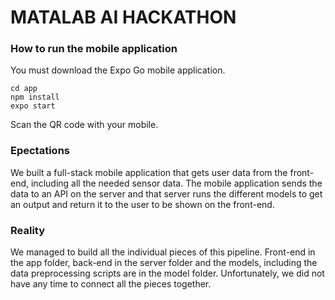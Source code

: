 # MATALAB AI HACKATHON

### How to run the mobile application
You must download the Expo Go mobile application.

```
cd app
npm install
expo start
```

Scan the QR code with your mobile.

### Epectations
We built a full-stack mobile application that gets user data from the front-end, including all the needed sensor data.
The mobile application sends the data to an API on the server and that server runs the different models to get an output
and return it to the user to be shown on the front-end.

### Reality
We managed to build all the individual pieces of this pipeline. Front-end in the app folder, back-end in the server folder and
the models, including the data preprocessing scripts are in the model folder. Unfortunately, we did not have any time to connect
all the pieces together.
